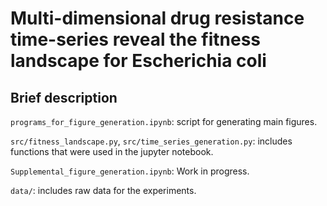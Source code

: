 # Multi-dimensional drug resistance time-series reveal the fitness landscape for Escherichia coli

## Brief description
`programs_for_figure_generation.ipynb`: script for generating main figures.

`src/fitness_landscape.py`, `src/time_series_generation.py`: includes functions that were used in the jupyter notebook.

`Supplemental_figure_generation.ipynb`: Work in progress.

`data/`: includes raw data for the experiments.
